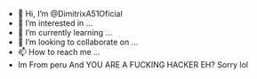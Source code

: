 - 👋 Hi, I’m @DimitrixA51Oficial
- 👀 I’m interested in ...
- 🌱 I’m currently learning ...
- 💞️ I’m looking to collaborate on ...
- 📫 How to reach me ...
- Im From peru <Lima>
  And YOU ARE A FUCKING HACKER EH?
  Sorry lol
<!---
DimitrixA51Oficial/DimitrixA51Oficial is a ✨ special ✨ repository because its `README.md` (this file) appears on your GitHub profile.
You can click the Preview link to take a look at your changes.
--->

